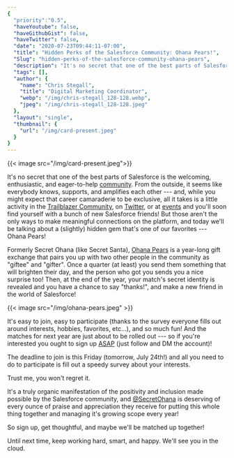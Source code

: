```yaml
---
{
  "priority":"0.5",
  "haveYoutube": false,
  "haveGithubGist": false,
  "haveTwitter": false,
  "date": "2020-07-23T09:44:11-07:00",
  "title": "Hidden Perks of the Salesforce Community: Ohana Pears!",
  "Slug": "hidden-perks-of-the-salesforce-community-ohana-pears",
  "description": "It's no secret that one of the best parts of Salesforce is the welcoming, enthusiastic, and eager-to-help community.",
  "tags": [],
  "author": {
    "name": "Chris Stegall",
    "title": "Digital Marketing Coordinator",
    "webp": "/img/chris-stegall_128-128.webp",
    "jpeg": "/img/chris-stegall_128-128.jpeg"
  },
  "layout": "single",
  "thumbnail": {
    "url": "/img/card-present.jpeg"
  }
}
---
```



{{< image src="/img/card-present.jpeg">}}

It's no secret that one of the best parts of Salesforce is the welcoming, enthusiastic, and eager-to-help [community](https://trailblazers.salesforce.com/). From the outside, it seems like everybody knows, supports, and amplifies each other --- and, while you might expect that career camaraderie to be exclusive, all it takes is a little activity in the [Trailblazer Community](https://trailblazers.salesforce.com/), on [Twitter](https://twitter.com/mkpartners), or at [events](https://medium.com/creme-de-la-crm/mark-your-calendars-best-upcoming-events-july-20-2020-july-24-2020-57bff213f727) and you'll soon find yourself with a bunch of new Salesforce friends! But those aren't the only ways to make meaningful connections on the platform, and today we'll be talking about a (slightly) hidden gem that's one of our favorites --- Ohana Pears!

Formerly Secret Ohana (like Secret Santa), [Ohana Pears](https://twitter.com/Secret_Ohana) is a year-long gift exchange that pairs you up with two other people in the community as "giftee" and "gifter". Once a quarter (at least) you send them something that will brighten their day, and the person who got you sends you a nice surprise too! Then, at the end of the year, your match's secret identity is revealed and you have a chance to say "thanks!", and make a new friend in the world of Salesforce!

{{< image src="/img/ohana-pears.jpeg" >}}

It's easy to join, easy to participate (thanks to the survey everyone fills out around interests, hobbies, favorites, etc...), and so much fun! And the matches for next year are just about to be rolled out --- so if you're interested you ought to sign up [ASAP](https://twitter.com/Secret_Ohana) (just follow and DM the account)!

The deadline to join is this Friday (tomorrow, July 24th!) and all you need to do to participate is fill out a speedy survey about your interests.

Trust me, you won't regret it.

It's a truly organic manifestation of the positivity and inclusion made possible by the Salesforce community, and [@SecretOhana](https://twitter.com/Secret_Ohana) is deserving of every ounce of praise and appreciation they receive for putting this whole thing together and managing it's growing scope every year!

So sign up, get thoughtful, and maybe we'll be matched up together!

Until next time, keep working hard, smart, and happy. We'll see you in the cloud.
